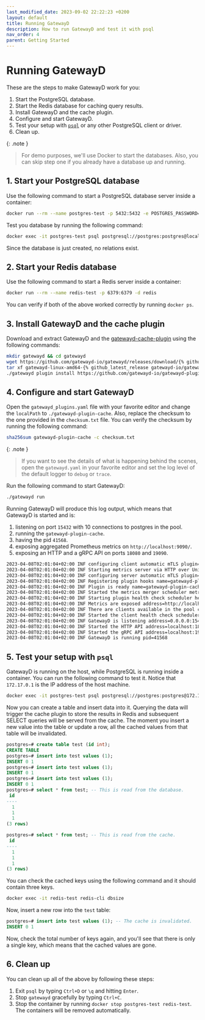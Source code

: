 ```yaml
---
last_modified_date: 2023-09-02 22:22:23 +0200
layout: default
title: Running GatewayD
description: How to run GatewayD and test it with psql
nav_order: 4
parent: Getting Started
---
```


# Running GatewayD

These are the steps to make GatewayD work for you:

1. Start the PostgreSQL database.
2. Start the Redis database for caching query results.
3. Install GatewayD and the cache plugin.
4. Configure and start GatewayD.
5. Test your setup with [`psql`](https://www.postgresql.org/docs/current/app-psql.html) or any other PostgreSQL client or driver.
6. Clean up.

{: .note }
> For demo purposes, we'll use Docker to start the databases. Also, you can skip step one if you already have a database up and running.

## 1. Start your PostgreSQL database

Use the following command to start a PostgreSQL database server inside a container:

```bash
docker run --rm --name postgres-test -p 5432:5432 -e POSTGRES_PASSWORD=postgres -d postgres
```

Test you database by running the following command:

```bash
docker exec -it postgres-test psql postgresql://postgres:postgres@localhost:5432/postgres -c "\d"
```

Since the database is just created, no relations exist.

## 2. Start your Redis database

Use the following command to start a Redis server inside a container:

```bash
docker run --rm --name redis-test -p 6379:6379 -d redis
```

You can verify if both of the above worked correctly by running `docker ps`.

## 3. Install GatewayD and the cache plugin

Download and extract GatewayD and the [gatewayd-cache-plugin](/plugins/gatewayd-plugin-cache) using the following commands:

```bash
mkdir gatewayd && cd gatewayd
wget https://github.com/gatewayd-io/gatewayd/releases/download/{% github_latest_release gatewayd-io/gatewayd %}/gatewayd-linux-amd64-{% github_latest_release gatewayd-io/gatewayd %}.tar.gz
tar xf gatewayd-linux-amd64-{% github_latest_release gatewayd-io/gatewayd %}.tar.gz
./gatewayd plugin install https://github.com/gatewayd-io/gatewayd-plugin-cache@{% github_latest_release gatewayd-io/gatewayd-plugin-cache %}
```

## 4. Configure and start GatewayD

Open the `gatewayd_plugins.yaml` file with your favorite editor and change the `localPath` to `./gatewayd-plugin-cache`. Also, replace the checksum to the one provided in the `checksum.txt` file. You can verify the checksum by running the following command:

```bash
sha256sum gatewayd-plugin-cache -c checksum.txt
```

{: .note }
> If you want to see the details of what is happening behind the scenes, open the `gatewayd.yaml` in your favorite editor and set the log level of the default logger to `debug` or `trace`.

Run the following command to start GatewayD:

```bash
./gatewayd run
```

Running GatewayD will produce this log output, which means that GatewayD is started and is:

1. listening on port `15432` with 10 connections to postgres in the pool.
2. running the `gatewayd-plugin-cache`.
3. having the pid `41568`.
4. exposing aggregated Prometheus metrics on `http://localhost:9090/`.
5. exposing an HTTP and a gRPC API on ports `18080` and `19090`.

```bash
2023-04-08T02:01:04+02:00 INF configuring client automatic mTLS plugin=gatewayd-plugin-cache
2023-04-08T02:01:04+02:00 INF Starting metrics server via HTTP over Unix domain socket endpoint=/metrics plugin=gatewayd-plugin-cache timestamp=2023-04-08T02:01:04.242+0200 unixDomainSocket=/tmp/gatewayd-plugin-cache.sock
2023-04-08T02:01:04+02:00 INF configuring server automatic mTLS plugin=gatewayd-plugin-cache timestamp=2023-04-08T02:01:04.243+0200
2023-04-08T02:01:04+02:00 INF Registering plugin hooks name=gatewayd-plugin-cache
2023-04-08T02:01:04+02:00 INF Plugin is ready name=gatewayd-plugin-cache
2023-04-08T02:01:04+02:00 INF Started the metrics merger scheduler metricsMergerPeriod=5s startDelay=1680912069
2023-04-08T02:01:04+02:00 INF Starting plugin health check scheduler healthCheckPeriod=5s
2023-04-08T02:01:04+02:00 INF Metrics are exposed address=http://localhost:9090/metrics
2023-04-08T02:01:04+02:00 INF There are clients available in the pool count=10 name=default
2023-04-08T02:01:04+02:00 INF Started the client health check scheduler healthCheckPeriod=1m0s startDelay=2023-04-08T02:02:04+02:00
2023-04-08T02:01:04+02:00 INF GatewayD is listening address=0.0.0.0:15432
2023-04-08T02:01:04+02:00 INF Started the HTTP API address=localhost:18080
2023-04-08T02:01:04+02:00 INF Started the gRPC API address=localhost:19090 network=tcp
2023-04-08T02:01:04+02:00 INF GatewayD is running pid=41568
```

## 5. Test your setup with `psql`

GatewayD is running on the host, while PostgreSQL is running inside a container. You can run the following command to test it. Notice that `172.17.0.1` is the IP address of the host machine.

```bash
docker exec -it postgres-test psql postgresql://postgres:postgres@172.17.0.1:15432/postgres
```

Now you can create a table and insert data into it. Querying the data will trigger the cache plugin to store the results in Redis and subsequent SELECT queries will be served from the cache. The moment you insert a new value into the table or update a row, all the cached values from that table will be invalidated.

```sql
postgres=# create table test (id int);
CREATE TABLE
postgres=# insert into test values (1);
INSERT 0 1
postgres=# insert into test values (1);
INSERT 0 1
postgres=# insert into test values (1);
INSERT 0 1
postgres=# select * from test; -- This is read from the database.
 id
----
  1
  1
  1
(3 rows)

postgres=# select * from test; -- This is read from the cache.
 id
----
  1
  1
  1
(3 rows)
```

You can check the cached keys using the following command and it should contain three keys.

```bash
docker exec -it redis-test redis-cli dbsize
```

Now, insert a new row into the `test` table:

```sql
postgres=# insert into test values (1); -- The cache is invalidated.
INSERT 0 1
```

Now, check the total number of keys again, and you'll see that there is only a single key, which means that the cached values are gone.

## 6. Clean up

You can clean up all of the above by following these steps:

1. Exit `psql` by typing `Ctrl+D` or `\q` and hitting `Enter`.
2. Stop `gatewayd` gracefully by typing `Ctrl+C`.
3. Stop the container by running `docker stop postgres-test redis-test`. The containers will be removed automatically.
